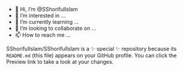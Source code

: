 - 👋 Hi, I’m @SShorifulIslam
- 👀 I’m interested in ...
- 🌱 I’m currently learning ...
- 💞️ I’m looking to collaborate on ...
- 📫 How to reach me ...


SShorifulIslam/SShorifulIslam is a ✨ special ✨ repository because its `README.md` (this file) appears on your GitHub profile.
You can click the Preview link to take a look at your changes.
